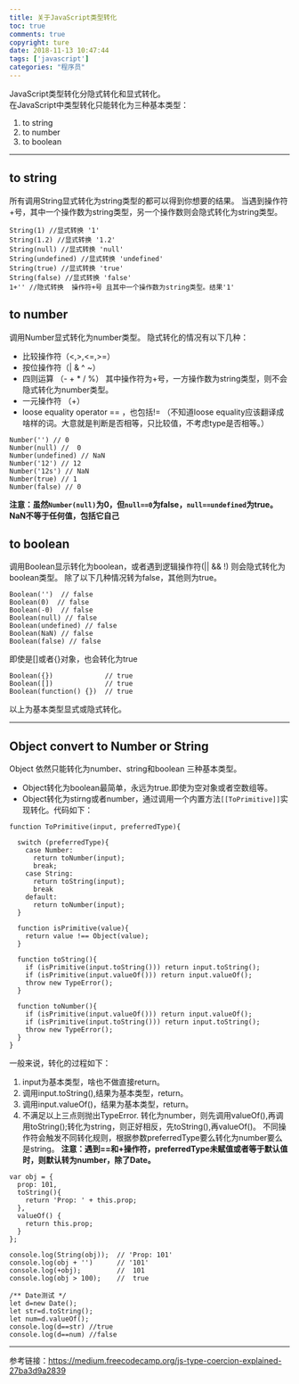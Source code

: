 ```yaml
---
title: 关于JavaScript类型转化
toc: true
comments: true
copyright: ture
date: 2018-11-13 10:47:44
tags: ['javascript']
categories: "程序员"
---
```

JavaScript类型转化分隐式转化和显式转化。   
在JavaScript中类型转化只能转化为三种基本类型：   
1. to string
2. to number
3. to boolean

******
##  to string
所有调用String显式转化为string类型的都可以得到你想要的结果。
当遇到操作符+号，其中一个操作数为string类型，另一个操作数则会隐式转化为string类型。
```
String(1) //显式转换 '1'
String(1.2) //显式转换 '1.2'
String(null) //显式转换 'null'   
String(undefined) //显式转换 'undefined'  
String(true) //显式转换 'true'
String(false) //显式转换 'false'
1+'' //隐式转换  操作符+号 且其中一个操作数为string类型。结果'1'
```
## to number
调用Number显式转化为number类型。
隐式转化的情况有以下几种：
- 比较操作符（<,>,<=,>=）
- 按位操作符（| & ^ ~）
- 四则运算 （- + * / %） 其中操作符为+号，一方操作数为string类型，则不会隐式转化为number类型。
- 一元操作符 （+） 
- loose equality operator == ，也包括!= （不知道loose equality应该翻译成啥样的词。大意就是判断是否相等，只比较值，不考虑type是否相等。）
```
Number('') // 0
Number(null) //  0
Number(undefined) // NaN   
Number('12') // 12   
Number('12s') // NaN  
Number(true) // 1
Number(false) // 0   
```
**注意：虽然`Number(null)`为0，但`null==0`为false，`null==undefined`为true。NaN不等于任何值，包括它自己**

## to boolean
调用Boolean显示转化为boolean，或者遇到逻辑操作符(|| && !) 则会隐式转化为boolean类型。
除了以下几种情况转为false，其他则为true。
```
Boolean('')  // false 
Boolean(0)  // false 
Boolean(-0)  // false 
Boolean(null) // false
Boolean(undefined) // false
Boolean(NaN) // false    
Boolean(false) // false 
```
即使是[]或者{}对象，也会转化为true
```
Boolean({})             // true
Boolean([])             // true
Boolean(function() {})  // true
```
以上为基本类型显式或隐式转化。

******
## Object convert to Number or String 
Object 依然只能转化为number、string和boolean 三种基本类型。
- Object转化为boolean最简单，永远为true.即使为空对象或者空数组等。
- Object转化为stirng或者number，通过调用一个内置方法`[[ToPrimitive]]`实现转化。代码如下：
```
function ToPrimitive(input, preferredType){
  
  switch (preferredType){
    case Number:
      return toNumber(input);
      break;
    case String:
      return toString(input);
      break
    default:
      return toNumber(input);  
  }
  
  function isPrimitive(value){
    return value !== Object(value);
  }

  function toString(){
    if (isPrimitive(input.toString())) return input.toString();
    if (isPrimitive(input.valueOf())) return input.valueOf();
    throw new TypeError();
  }

  function toNumber(){
    if (isPrimitive(input.valueOf())) return input.valueOf();
    if (isPrimitive(input.toString())) return input.toString();
    throw new TypeError();
  }
}
```
一般来说，转化的过程如下：
1. input为基本类型，啥也不做直接return。
2. 调用input.toString(),结果为基本类型，return。
3. 调用input.valueOf()，结果为基本类型，return。
4. 不满足以上三点则抛出TypeError.
转化为number，则先调用valueOf(),再调用toString();转化为string，则正好相反，先toString(),再valueOf()。
不同操作符会触发不同转化规则，根据参数preferredType要么转化为number要么是string。
**注意：遇到==和+操作符，preferredType未赋值或者等于默认值时，则默认转为number，除了Date。**   

```
var obj = {
  prop: 101,
  toString(){
    return 'Prop: ' + this.prop;
  },
  valueOf() {
    return this.prop;
  }
};

console.log(String(obj));  // 'Prop: 101'
console.log(obj + '')      // '101'
console.log(+obj);         //  101
console.log(obj > 100);    //  true

/** Date测试 */
let d=new Date();
let str=d.toString();
let num=d.valueOf();
console.log(d==str) //true
console.log(d==num) //false
```  
******
参考链接：https://medium.freecodecamp.org/js-type-coercion-explained-27ba3d9a2839





